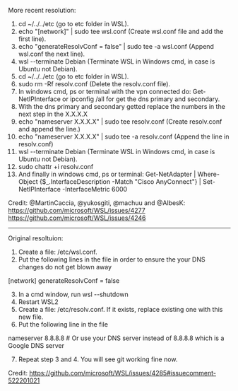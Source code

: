 More recent resolution:

1. cd ~/../../etc (go to etc folder in WSL).
2. echo "[network]" | sudo tee wsl.conf (Create wsl.conf file and add the first line).
3. echo "generateResolvConf = false" | sudo tee -a wsl.conf (Append wsl.conf the next line).
4. wsl --terminate Debian (Terminate WSL in Windows cmd, in case is Ubuntu not Debian).
5. cd ~/../../etc (go to etc folder in WSL).
6. sudo rm -Rf resolv.conf (Delete the resolv.conf file).
7. In windows cmd, ps or terminal with the vpn connected do: Get-NetIPInterface or ipconfig /all for get the dns primary and
secondary.
8. With the dns primary and secondary getted replace the numbers in the next step in the X.X.X.X
9. echo "nameserver X.X.X.X" | sudo tee resolv.conf (Create resolv.conf and append the line.)
10. echo "nameserver X.X.X.X" | sudo tee -a resolv.conf (Append the line in resolv.conf)
11. wsl --terminate Debian (Terminate WSL in Windows cmd, in case is Ubuntu not Debian).
12. sudo chattr +i resolv.conf
13. And finally in windows cmd, ps or terminal:
Get-NetAdapter | Where-Object {$_.InterfaceDescription -Match "Cisco AnyConnect"} | Set-NetIPInterface -InterfaceMetric 6000

Credit: @MartinCaccia, @yukosgiti, @machuu and @AlbesK:
https://github.com/microsoft/WSL/issues/4277
https://github.com/microsoft/WSL/issues/4246

---

Original resoltuion:

1. Create a file: /etc/wsl.conf.
2. Put the following lines in the file in order to ensure the your DNS changes do not get blown away

[network]
generateResolvConf = false

3. In a cmd window, run wsl --shutdown
4. Restart WSL2
5. Create a file: /etc/resolv.conf. If it exists, replace existing one with this new file.
6. Put the following line in the file

nameserver 8.8.8.8 # Or use your DNS server instead of 8.8.8.8 which is a Google DNS server

7. Repeat step 3 and 4. You will see git working fine now.

Credit: https://github.com/microsoft/WSL/issues/4285#issuecomment-522201021
